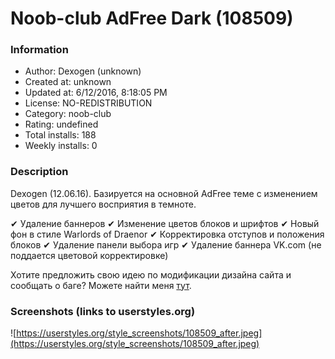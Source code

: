 # Noob-club AdFree Dark (108509)

### Information
- Author: Dexogen (unknown)
- Created at: unknown
- Updated at: 6/12/2016, 8:18:05 PM
- License: NO-REDISTRIBUTION
- Category: noob-club
- Rating: undefined
- Total installs: 188
- Weekly installs: 0


### Description
Dexogen (12.06.16). Базируется на основной AdFree теме с изменением цветов для лучшего восприятия в темноте.

✔ Удаление баннеров 
✔ Изменение цветов блоков и шрифтов
✔ Новый фон в стиле Warlords of Draenor
✔ Корректировка отступов и положения блоков 
✔ Удаление панели выбора игр
✔ Удаление баннера VK.com (не поддается цветовой корректировке)

Хотите предложить свою идею по модификации дизайна сайта и сообщать о баге? Можете найти меня <a href="http://vk.com/efiald">тут</a>.


### Screenshots (links to userstyles.org)
![https://userstyles.org/style_screenshots/108509_after.jpeg](https://userstyles.org/style_screenshots/108509_after.jpeg)


